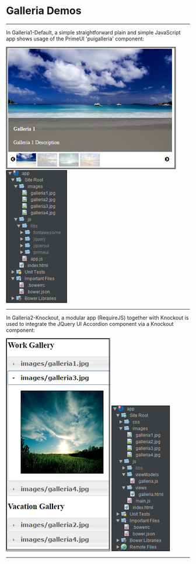 # Galleria Demos

<hr>

In Galleria1-Default, a simple straightforward plain and simple JavaScript app
shows usage of the PrimeUI 'puigalleria' component:

<img style="border:1px solid black" src="Galleria1-Default/pic-1.png"/>
<img style="border:1px solid black" src="Galleria1-Default/pic-2.png"/>

<hr>

In Galleria2-Knockout, a modular app (RequireJS) together with Knockout is used
to integrate the JQuery UI Accordion component via a Knockout component:

<img style="border:1px solid black" src="Galleria2-Knockout/pic-1.png"/>
<img style="border:1px solid black" src="Galleria2-Knockout/pic-2.png"/>

<hr>
